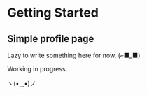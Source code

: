 # Getting Started

## Simple profile page

Lazy to write something here for now. (⌐■_■)

Working in progress.

ヽ(•‿•)ノ
